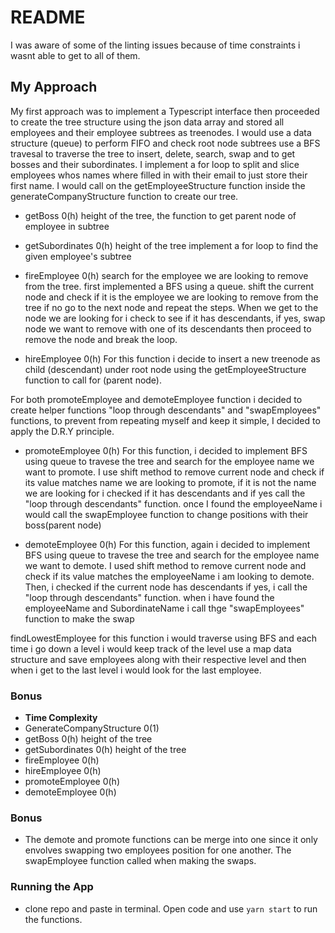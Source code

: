 # README
I was aware of some of the linting issues because of time constraints i wasnt able to get to all of them. 

## My Approach
My first approach was to implement a Typescript interface then proceeded to create the tree structure using the json data array and stored all employees and their employee subtrees as treenodes. I would use a data structure (queue) to perform FIFO and check root node subtrees use a BFS travesal to traverse the tree to insert, delete, search, swap and to get bosses and their subordinates. I implement a for loop to split and slice employees whos names where filled in with their email to just store their first name. I would call on the getEmployeeStructure function inside the generateCompanyStructure function to create our tree.

- getBoss 0(h) height of the tree, the function to get parent node of employee in subtree

- getSubordinates 0(h) height of the tree
implement a for loop to find the given employee's subtree

- fireEmployee 0(h) 
search for the employee we are looking to remove from the tree.
first implemented a BFS using a queue. shift the current node and check if it is the employee we are looking to remove from the tree if no go to the next node and repeat the steps. When we get to the node we are looking for i check to see if it has  descendants, if yes, swap node we want to remove with one of its descendants then proceed to remove the node and break the loop.

- hireEmployee 0(h)
For this function i decide to insert a new treenode as child (descendant) under root node using the getEmployeeStructure function to call for (parent node). 

For both promoteEmployee and demoteEmployee function i decided to create helper functions "loop through descendants" and "swapEmployees" functions, to prevent from repeating myself and keep it simple, I decided to apply the D.R.Y principle. 

- promoteEmployee 0(h)
For this function, i decided to implement BFS using queue to travese the tree and search for the employee name we want to promote. I use shift method to remove current node and check if its value matches name we are looking to promote, if it is not the name we are looking for i checked if it has descendants and if yes call the "loop through descendants" function. once I found the employeeName i would call the swapEmployee function to change positions with their boss(parent node) 

- demoteEmployee 0(h)
For this function, again i decided to implement BFS using queue to travese the tree and search for the employee name we want to demote. I used shift method to remove current node and check if its value matches the employeeName i am looking to demote. Then, i checked if the current node has descendants if yes, i call the "loop through descendants" function.  when i have found the employeeName and SubordinateName i call thge "swapEmployees" function to make the swap

findLowestEmployee for this function i would traverse  using BFS  and each time i go down a level i would keep track of the level use a map data structure and save employees along with their respective level and then when i get to the last level i would look for the last employee.

### Bonus
- **Time Complexity**
- GenerateCompanyStructure 0(1)
- getBoss 0(h)  height of the tree 
- getSubordinates  0(h) height of the tree
- fireEmployee 0(h) 
- hireEmployee 0(h)
- promoteEmployee 0(h)
- demoteEmployee 0(h)

### Bonus
- The demote and promote functions can be merge into one since it only envolves swapping two employees position for one another. The swapEmployee function called when making the swaps.

### Running the App
- clone repo and paste in terminal. Open code and use `yarn start` to run the functions.
